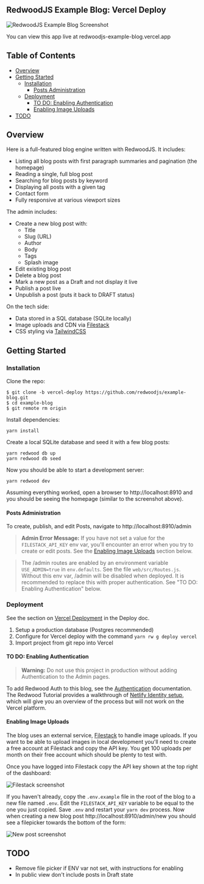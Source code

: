 ## RedwoodJS Example Blog: Vercel Deploy

![RedwoodJS Example Blog Screenshot](https://user-images.githubusercontent.com/300/67903394-aced3080-fb28-11e9-85bb-b5fdbb4b6c34.png)

You can view this app live at redwoodjs-example-blog.vercel.app

## Table of Contents
- [Overview](#overview)
- [Getting Started](#getting-started)
  - [Installation](#installation)
    - [Posts Administration](#posts-administration)
  - [Deployment](#deployment)
    - [TO DO: Enabling Authentication](#to-do-enabling-authentication)
    - [Enabling Image Uploads](#enabling-image-uploads)
- [TODO](#todo)

## Overview

Here is a full-featured blog engine written with RedwoodJS. It includes:

* Listing all blog posts with first paragraph summaries and pagination (the homepage)
* Reading a single, full blog post
* Searching for blog posts by keyword
* Displaying all posts with a given tag
* Contact form
* Fully responsive at various viewport sizes

The admin includes:

* Create a new blog post with:
    * Title
    * Slug (URL)
    * Author
    * Body
    * Tags
    * Splash image
* Edit existing blog post
* Delete a blog post
* Mark a new post as a Draft and not display it live
* Publish a post live
* Unpublish a post (puts it back to DRAFT status)

On the tech side:

* Data stored in a SQL database (SQLite locally)
* Image uploads and CDN via [Filestack](https://filestack.com)
* CSS styling via [TailwindCSS](https://tailwindcss.com)

## Getting Started

### Installation

Clone the repo:

    $ git clone -b vercel-deploy https://github.com/redwoodjs/example-blog.git
    $ cd example-blog
    $ git remote rm origin

Install dependencies:

    yarn install

Create a local SQLite database and seed it with a few blog posts:

    yarn redwood db up
    yarn redwood db seed

Now you should be able to start a development server:

    yarn redwood dev

Assuming everything worked, open a browser to http://localhost:8910 and you should be seeing the homepage (similar to the screenshot above).

#### Posts Administration
To create, publish, and edit Posts, navigate to http://localhost:8910/admin

> **Admin Error Message:** If you have not set a value for the `FILESTACK_API_KEY` env var, you'll encounter an error when you try to create or edit posts. See the [Enabling Image Uploads](#enabling-image-uploads) section below.

> The /admin routes are enabled by an environment variable `USE_ADMIN=true` in `env.defaults`. See the file `web/src/Routes.js`. Without this env var, /admin will be disabled when deployed. It is recommended to replace this with proper authentication. See "TO DO: Enabling Authentication" below.

### Deployment

See the section on [Vercel Deployment](https://redwoodjs.com/docs/deploy#vercel-deploy) in the Deploy doc.
1. Setup a production database (Postgres recommended)
2. Configure for Vercel deploy with the command `yarn rw g deploy vercel`
3. Import project from git repo into Vercel

#### TO DO: Enabling Authentication

> **Warning:** Do not use this project in production without adding Authentication to the Admin pages.

To add Redwood Auth to this blog, see the [Authentication](https://redwoodjs.com/docs/authentication) documentation. The Redwood Tutorial provides a walkthrough of [Netlify Identity setup](https://redwoodjs.com/tutorial/authentication), which will give you an overview of the process but will not work on the Vercel platform.

#### Enabling Image Uploads

The blog uses an external service, [Filestack](https://filestack.com) to handle image uploads. If you want to be able to upload images in local development you'll need to create a free account at Filestack and copy the API key. You get 100 uploads per month on their free account which should be plenty to test with.

Once you have logged into Filestack copy the API key shown at the top right of the dashboard:

![Filestack screenshot](https://user-images.githubusercontent.com/300/67905641-40296480-fb2f-11e9-8f86-94fd6ddbb12d.png)

If you haven't already, copy the `.env.example` file in the root of the blog to a new file named `.env`. Edit the `FILESTACK_API_KEY` variable to be equal to the one you just copied. Save `.env` and restart your `yarn dev` process. Now when creating a new blog post http://localhost:8910/admin/new you should see a filepicker towards the bottom of the form:

![New post screenshot](https://user-images.githubusercontent.com/300/67907861-9f3ea780-fb36-11e9-8bca-4e71c38d47e3.png)

## TODO

* Remove file picker if ENV var not set, with instructions for enabling
* In public view don't include posts in Draft state

